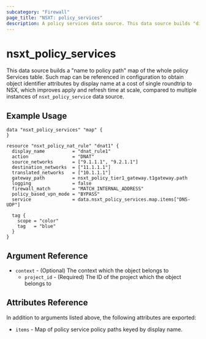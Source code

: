 ```yaml
---
subcategory: "Firewall"
page_title: "NSXT: policy_services"
description: A policy services data source. This data source builds "display name to policy path" map representation of the whole table.
---
```


# nsxt_policy_services

This data source builds a "name to policy path" map of the whole policy Services table. Such map can be referenced in configuration to obtain object identifier attributes by display name at a cost of single roundtrip to NSX, which improves apply and refresh
time at scale, compared to multiple instances of `nsxt_policy_service` data source.

## Example Usage

```hcl
data "nsxt_policy_services" "map" {
}

resource "nsxt_policy_nat_rule" "dnat1" {
  display_name          = "dnat_rule1"
  action                = "DNAT"
  source_networks       = ["9.1.1.1", "9.2.1.1"]
  destination_networks  = ["11.1.1.1"]
  translated_networks   = ["10.1.1.1"]
  gateway_path          = nsxt_policy_tier1_gateway.t1gateway.path
  logging               = false
  firewall_match        = "MATCH_INTERNAL_ADDRESS"
  policy_based_vpn_mode = "BYPASS"
  service               = data.nsxt_policy_services.map.items["DNS-UDP"]

  tag {
    scope = "color"
    tag   = "blue"
  }
}
```

## Argument Reference

* `context` - (Optional) The context which the object belongs to
  * `project_id` - (Required) The ID of the project which the object belongs to

## Attributes Reference

In addition to arguments listed above, the following attributes are exported:

* `items` - Map of policy service policy paths keyed by display name.
